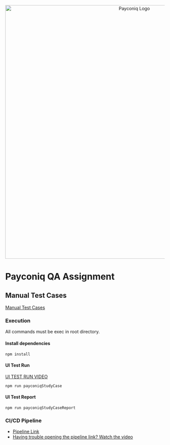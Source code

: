 <p align="center">
  <img width="800" alt="Payconiq Logo" src="https://github.com/barisozdicle/payconiq/blob/master/payconiqLogo.png?raw=true">
</p>

# Payconiq QA Assignment


## Manual Test Cases

[Manual Test Cases](https://www.google.com/)

### Execution
All commands must be exec in root directory.

#### Install dependencies
```
npm install
```
#### UI Test Run
[UI TEST RUN VIDEO](https://www.google.com/)
```
npm run payconiqStudyCase
```
#### UI Test Report
```
npm run payconiqStudyCaseReport
```
### CI/CD Pipeline
- [Pipeline Link](https://github.com/barisozdicle/payconiq/actions)
- [Having trouble opening the pipeline link? Watch the video](https://www.google.com/)

